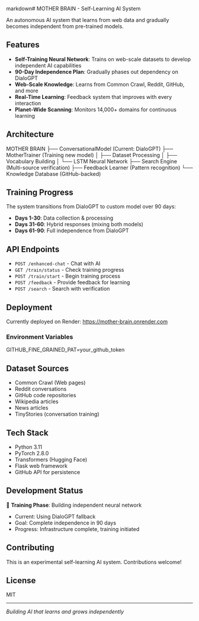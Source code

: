 markdown# MOTHER BRAIN - Self-Learning AI System

An autonomous AI system that learns from web data and gradually becomes independent from pre-trained models.

## Features

- **Self-Training Neural Network**: Trains on web-scale datasets to develop independent AI capabilities
- **90-Day Independence Plan**: Gradually phases out dependency on DialoGPT
- **Web-Scale Knowledge**: Learns from Common Crawl, Reddit, GitHub, and more
- **Real-Time Learning**: Feedback system that improves with every interaction
- **Planet-Wide Scanning**: Monitors 14,000+ domains for continuous learning

## Architecture
MOTHER BRAIN
├── ConversationalModel (Current: DialoGPT)
├── MotherTrainer (Training new model)
│   ├── Dataset Processing
│   ├── Vocabulary Building
│   └── LSTM Neural Network
├── Search Engine (Multi-source verification)
├── Feedback Learner (Pattern recognition)
└── Knowledge Database (GitHub-backed)

## Training Progress

The system transitions from DialoGPT to custom model over 90 days:

- **Days 1-30**: Data collection & processing
- **Days 31-60**: Hybrid responses (mixing both models)
- **Days 61-90**: Full independence from DialoGPT

## API Endpoints

- `POST /enhanced-chat` - Chat with AI
- `GET /train/status` - Check training progress
- `POST /train/start` - Begin training process
- `POST /feedback` - Provide feedback for learning
- `POST /search` - Search with verification

## Deployment

Currently deployed on Render: https://mother-brain.onrender.com

### Environment Variables
GITHUB_FINE_GRAINED_PAT=your_github_token

## Dataset Sources

- Common Crawl (Web pages)
- Reddit conversations
- GitHub code repositories
- Wikipedia articles
- News articles
- TinyStories (conversation training)

## Tech Stack

- Python 3.11
- PyTorch 2.8.0
- Transformers (Hugging Face)
- Flask web framework
- GitHub API for persistence

## Development Status

🔄 **Training Phase**: Building independent neural network
- Current: Using DialoGPT fallback
- Goal: Complete independence in 90 days
- Progress: Infrastructure complete, training initiated

## Contributing

This is an experimental self-learning AI system. Contributions welcome!

## License

MIT

---
*Building AI that learns and grows independently*
